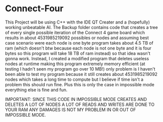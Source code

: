 # Connect-Four
This Project will be using C++ with the IDE QT Creater and a (hopefully) working unbeatable AI. The Backup folder contains code that creates a tree of every single possible iteration of the Connect 4 game board which results in about 4531985219092 possibles or nodes and assuming best case scenario were each node is one byte program takes about 4.5 TB of ram (which doesn't btw because each node is not one byte and it is four bytes so this program will take 18 TB of ram instead) so that idea wasn't gonna work. Instead, I created a modified program that deletes useless nodes at runtime making this program extremely memory efficient (at testing I hadn't seen my program go over 10 MB!) only problem is I haven't been able to test my program because it still creates about 4531985219092 nodes which takes a long time to compute but I believe if time isn't a problem this should run fine. Plus this is only the case in impossible mode everything else is fine and fun. 

IMPORTANT: SINCE THIS CODE IN IMPOSSIBLE MODE CREATES AND DELETES A LOT OF NODES A LOT OF READS AND WRITES ARE DONE TO YOUR RAM ANY DAMAGES IS NOT MY PROBLEM IN OR OUT OF IMPOSSIBLE MODE.
